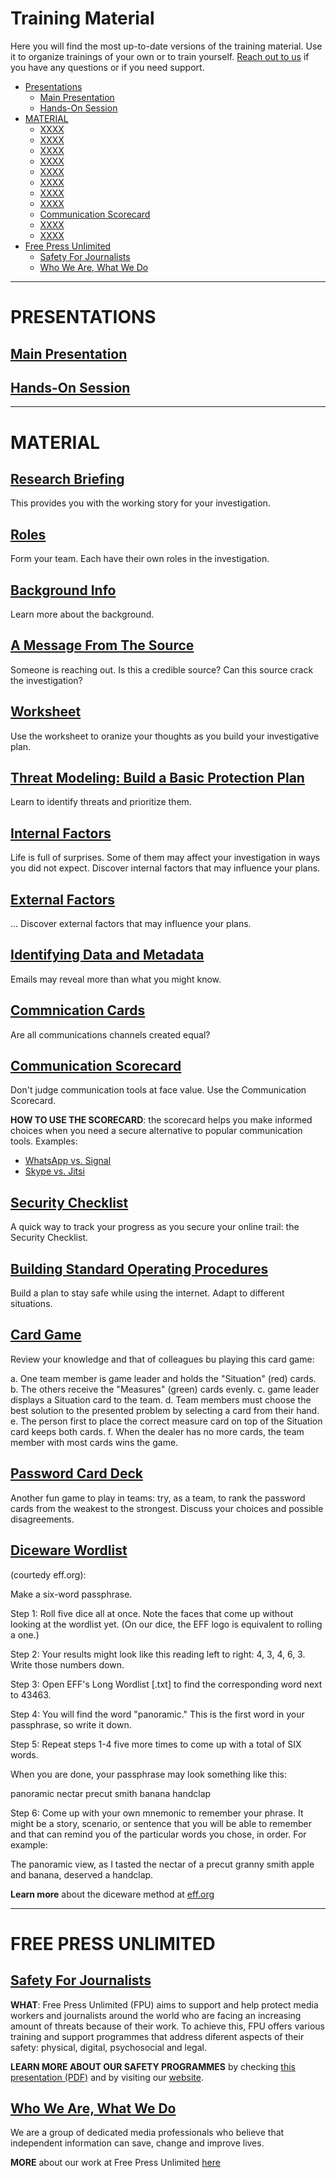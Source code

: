 # Training Material

Here you will find the most up-to-date versions of the training material. Use it to organize trainings of your own or to train yourself. [Reach out to us](techsupport-moneytrail@freepressunlimited.org) if you have any questions or if you need support. 

* [Presentations](#presentations)
  * [Main Presentation](#main-presentation)
  * [Hands-On Session](#hands-on-session)
* [MATERIAL](#material)
  * [XXXX](#XXX)
  * [XXXX](#XXX)
  * [XXXX](#XXX)
  * [XXXX](#XXX)
  * [XXXX](#XXX)
  * [XXXX](#XXX)
  * [XXXX](#XXX)
  * [XXXX](#XXX)
  * [Communication Scorecard](#communication-scorecard)
  * [XXXX](#XXX)
  * [XXXX](#XXX)
* [Free Press Unlimited](#free-press-unlimited)
  * [Safety For Journalists](#safety-for-journalists)
  * [Who We Are, What We Do](#who-we-are-what-we-do)

* * *

# PRESENTATIONS

## [Main Presentation](https://security.money-trail.org/assets/Jakarta-Feb-2019/mainprez.pdf)

## [Hands-On Session](https://security.money-trail.org/assets/Jakarta-Feb-2019/handson.pdf)

* * *

# MATERIAL

## [**Research Briefing**](https://security.money-trail.org/assets/Jakarta-Feb-2019/resbrief.pdf)
This provides you with the working story for your investigation.

## [**Roles**](https://security.money-trail.org/assets/Jakarta-Feb-2019/roles.pdf)
Form your team. Each have their own roles in the investigation.

## [**Background Info**](https://security.money-trail.org/assets/Jakarta-Feb-2019/background.pdf)
Learn more about the background.

## [**A Message From The Source**](https://security.money-trail.org/assets/Jakarta-Feb-2019/message.pdf)
Someone is reaching out. Is this a credible source? Can this source crack the investigation?

## [**Worksheet**](https://security.money-trail.org/assets/Jakarta-Feb-2019/worksheet.pdf)
Use the worksheet to oranize your thoughts as you build your investigative plan.

## [**Threat Modeling: Build a Basic Protection Plan**](https://security.money-trail.org/assets/Jakarta-Feb-2019/threatmodel.pdf)
Learn to identify threats and prioritize them.

## [**Internal Factors**](https://security.money-trail.org/assets/Jakarta-Feb-2019/internalfactors.pdf)
Life is full of surprises. Some of them may affect your investigation in ways you did not expect. Discover internal factors that may influence your plans.

## [**External Factors**](https://security.money-trail.org/assets/Jakarta-Feb-2019/externalfactors.pdf)
... Discover external factors that may influence your plans.

## [**Identifying Data and Metadata**](https://security.money-trail.org/assets/Jakarta-Feb-2019/datametadata.pdf)
Emails may reveal more than what you might know.

## [**Commnication Cards**](https://security.money-trail.org/assets/Jakarta-Feb-2019/comcards.pdf)
Are all communications channels created equal?

## [**Communication Scorecard**](https://security.money-trail.org/assets/Jakarta-Feb-2019/commscore.pdf)
Don't judge communication tools at face value. Use the Communication Scorecard.

**HOW TO USE THE SCORECARD**: the scorecard helps you make informed choices when you need a secure alternative to popular communication tools. Examples:
* [WhatsApp vs. Signal](https://security.money-trail.org/assets/Jakarta-Feb-2019/SignalWhatsApp.pdf)
* [Skype vs. Jitsi](https://security.money-trail.org/assets/Jakarta-Feb-2019/SkypeJitsi.pdf)

## [**Security Checklist**](https://security.money-trail.org/assets/Jakarta-Feb-2019/secucheck.pdf)
A quick way to track your progress as you secure your online trail: the Security Checklist.

## [**Building Standard Operating Procedures**](https://security.money-trail.org/assets/Jakarta-Feb-2019/sop1.pdf)
Build a plan to stay safe while using the internet. Adapt to different situations.

## [**Card Game**](https://security.money-trail.org/assets/Jakarta-Feb-2019/game.pdf)
Review your knowledge and that of colleagues bu playing this card game: 

a. One team member is game leader and holds the "Situation" (red) cards. 
b. The others receive the "Measures" (green) cards evenly. 
c. game leader displays a Situation card to the team. 
d. Team members must choose the best solution to the presented problem by selecting a card from their hand. 
e. The person first to place the correct measure card on top of the Situation card keeps both cards. 
f. When the dealer has no more cards, the team member with most cards wins the game.

## [**Password Card Deck**](https://security.money-trail.org/assets/Jakarta-Feb-2019/passdeck.pdf)
Another fun game to play in teams: try, as a team, to rank the password cards from the weakest to the strongest. Discuss your choices and possible disagreements.

## [**Diceware Wordlist**](https://security.money-trail.org/assets/London-Sept-2018/wordlist.pdf) 
(courtedy eff.org):

Make a six-word passphrase.

Step 1: Roll five dice all at once. Note the faces that come up without looking at the wordlist yet. (On our dice, the EFF logo is equivalent to rolling a one.)

Step 2: Your results might look like this reading left to right: 4, 3, 4, 6, 3. Write those numbers down.

Step 3: Open EFF's Long Wordlist [.txt] to find the corresponding word next to 43463.

Step 4: You will find the word "panoramic." This is the first word in your passphrase, so write it down.

Step 5: Repeat steps 1-4 five more times to come up with a total of SIX words.

When you are done, your passphrase may look something like this:

panoramic nectar precut smith banana handclap

Step 6: Come up with your own mnemonic to remember your phrase. It might be a story, scenario, or sentence that you will be able to remember and that can remind you of the particular words you chose, in order. For example:

The panoramic view, as I tasted the nectar of a precut granny smith apple and banana, deserved a handclap.

**Learn more** about the diceware method at [eff.org](https://www.eff.org/dice)

* * *

# FREE PRESS UNLIMITED

## [**Safety For Journalists**](#)

**WHAT**: Free Press Unlimited (FPU) aims to support and help protect media workers and journalists around the world who are facing an increasing amount of threats because of their work. To achieve this, FPU offers various training and support programmes that address diferent aspects of their safety: physical, digital, psychosocial and legal.

**LEARN MORE ABOUT OUR SAFETY PROGRAMMES** by checking [this presentation (PDF)](https://security.money-trail.org/assets/Jakarta-Feb-2019/fpusafety.pdf) and by visiting our [website](https://www.freepressunlimited.org/en/our-work/safety-for-journalists).

## [**Who We Are, What We Do**](https://security.money-trail.org/assets/Jakarta-Feb-2019/fpuorg.pdf)

We are a group of dedicated media professionals who believe that independent information can save, change and improve lives.

**MORE** about our work at Free Press Unlimited [here](https://www.freepressunlimited.org/en)
